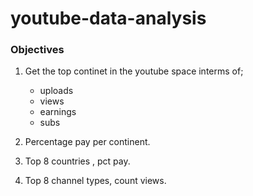 # youtube-data-analysis
 ### Objectives
1. Get the top continet in the youtube space interms of; 
    - uploads
    - views
    - earnings
    - subs

2. Percentage pay per continent.
3. Top 8 countries , pct pay.
4. Top 8 channel types, count views.
